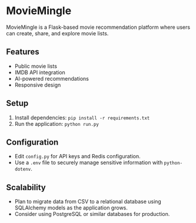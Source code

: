 # MovieMingle

MovieMingle is a Flask-based movie recommendation platform where users can create, share, and explore movie lists.

## Features
- Public movie lists
- IMDB API integration
- AI-powered recommendations
- Responsive design

## Setup
1. Install dependencies: `pip install -r requirements.txt`
2. Run the application: `python run.py`

## Configuration
- Edit `config.py` for API keys and Redis configuration.
- Use a `.env` file to securely manage sensitive information with `python-dotenv`.

## Scalability
- Plan to migrate data from CSV to a relational database using SQLAlchemy models as the application grows.
- Consider using PostgreSQL or similar databases for production.